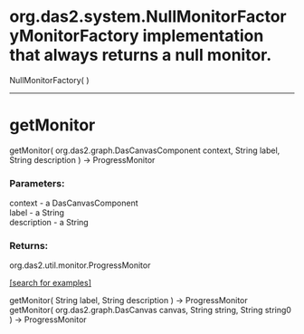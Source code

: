 # org.das2.system.NullMonitorFactoryMonitorFactory implementation that always returns a null monitor.
NullMonitorFactory( )


***
<a name="getMonitor"></a>
# getMonitor
getMonitor( org.das2.graph.DasCanvasComponent context, String label, String description ) &rarr; ProgressMonitor



### Parameters:
context - a DasCanvasComponent
<br>label - a String
<br>description - a String

### Returns:
org.das2.util.monitor.ProgressMonitor


<a href="https://github.com/autoplot/dev/search?q=getMonitor&unscoped_q=getMonitor">[search for examples]</a>

getMonitor( String label, String description ) &rarr; ProgressMonitor<br>
getMonitor( org.das2.graph.DasCanvas canvas, String string, String string0 ) &rarr; ProgressMonitor<br>
